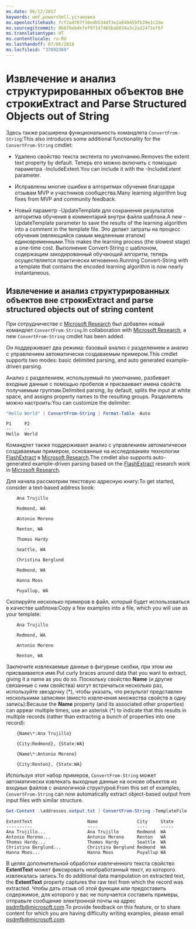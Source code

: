 ```yaml
---
ms.date: 06/12/2017
keywords: wmf,powershell,установка
ms.openlocfilehash: fcf2adf67f36edb534df3e2a849459fb20e1c2de
ms.sourcegitcommit: 8b076ebde7ef971d7465bab834a3c2a32471ef6f
ms.translationtype: HT
ms.contentlocale: ru-RU
ms.lasthandoff: 07/06/2018
ms.locfileid: "37892369"
---
```

# <a name="extract-and-parse-structured-objects-out-of-string"></a><span data-ttu-id="5ca22-102">Извлечение и анализ структурированных объектов вне строки</span><span class="sxs-lookup"><span data-stu-id="5ca22-102">Extract and Parse Structured Objects out of String</span></span>

<span data-ttu-id="5ca22-103">Здесь также расширена функциональность командлета `ConvertFrom-String`:</span><span class="sxs-lookup"><span data-stu-id="5ca22-103">This also introduces some additional functionality for the `ConvertFrom-String` cmdlet:</span></span>

- <span data-ttu-id="5ca22-104">Удалено свойство текста экстента по умолчанию.</span><span class="sxs-lookup"><span data-stu-id="5ca22-104">Removes the extent text property by default.</span></span> <span data-ttu-id="5ca22-105">Теперь его можно включить с помощью параметра -IncludeExtent.</span><span class="sxs-lookup"><span data-stu-id="5ca22-105">You can include it with the -IncludeExtent parameter.</span></span>

- <span data-ttu-id="5ca22-106">Исправлены многие ошибки в алгоритмах обучения благодаря отзывам MVP и участников сообщества.</span><span class="sxs-lookup"><span data-stu-id="5ca22-106">Many learning algorithm bug fixes from MVP and community feedback.</span></span>

- <span data-ttu-id="5ca22-107">Новый параметр -UpdateTemplate для сохранения результатов алгоритма обучения в комментарий внутри файла шаблона.</span><span class="sxs-lookup"><span data-stu-id="5ca22-107">A new -UpdateTemplate parameter to save the results of the learning algorithm into a comment in the template file.</span></span> <span data-ttu-id="5ca22-108">Это делает затраты на процесс обучения (являющийся самым медленным этапом) единовременными.</span><span class="sxs-lookup"><span data-stu-id="5ca22-108">This makes the learning process (the slowest stage) a one-time cost.</span></span> <span data-ttu-id="5ca22-109">Выполнение Convert-String с шаблоном, содержащим закодированный обучающий алгоритм, теперь осуществляется практически мгновенно.</span><span class="sxs-lookup"><span data-stu-id="5ca22-109">Running Convert-String with a template that contains the encoded learning algorithm is now nearly instantaneous.</span></span>

## <a name="extract-and-parse-structured-objects-out-of-string-content"></a><span data-ttu-id="5ca22-110">Извлечение и анализ структурированных объектов вне строки</span><span class="sxs-lookup"><span data-stu-id="5ca22-110">Extract and parse structured objects out of string content</span></span>

<span data-ttu-id="5ca22-111">При сотрудничестве с [Microsoft Research](https://www.microsoft.com/en-us/research/?from=http%3A%2F%2Fresearch.microsoft.com%2F) был добавлен новый командлет `ConvertFrom-String`.</span><span class="sxs-lookup"><span data-stu-id="5ca22-111">In collaboration with [Microsoft Research](https://www.microsoft.com/en-us/research/?from=http%3A%2F%2Fresearch.microsoft.com%2F), a new `ConvertFrom-String` cmdlet has been added.</span></span>

<span data-ttu-id="5ca22-112">Он поддерживает два режима: базовый анализ с разделением и анализ с управлением автоматически создаваемым примером.</span><span class="sxs-lookup"><span data-stu-id="5ca22-112">This cmdlet supports two modes: basic delimited parsing, and auto generated example-driven parsing.</span></span>

<span data-ttu-id="5ca22-113">Анализ с разделением, используемый по умолчанию, разбивает входные данные с помощью пробелов и присваивает имена свойств получаемым группам.</span><span class="sxs-lookup"><span data-stu-id="5ca22-113">Delimited parsing, by default, splits the input at white space, and assigns property names to the resulting groups.</span></span> <span data-ttu-id="5ca22-114">Разделитель можно настроить:</span><span class="sxs-lookup"><span data-stu-id="5ca22-114">You can customize the delimiter:</span></span>

```powershell
"Hello World" | ConvertFrom-String | Format-Table -Auto
```

```output
P1     P2
--     --
Hello  World
```

<span data-ttu-id="5ca22-115">Командлет также поддерживает анализ с управлением автоматически создаваемым примером, основанные на исследованиях технологии [FlashExtract](https://www.microsoft.com/en-us/research/publication/flashextract-framework-data-extraction-examples/?from=http%3A%2F%2Fresearch.microsoft.com%2Fen-us%2Fum%2Fpeople%2Fsumitg%2Fflashextract.html) в [Microsoft Research](https://www.microsoft.com/en-us/research/?from=http%3A%2F%2Fresearch.microsoft.com%2F).</span><span class="sxs-lookup"><span data-stu-id="5ca22-115">The cmdlet also supports auto-generated example-driven parsing based on the [FlashExtract](https://www.microsoft.com/en-us/research/publication/flashextract-framework-data-extraction-examples/?from=http%3A%2F%2Fresearch.microsoft.com%2Fen-us%2Fum%2Fpeople%2Fsumitg%2Fflashextract.html) research work in [Microsoft Research](https://www.microsoft.com/en-us/research/?from=http%3A%2F%2Fresearch.microsoft.com%2F).</span></span>

<span data-ttu-id="5ca22-116">Для начала рассмотрим текстовую адресную книгу:</span><span class="sxs-lookup"><span data-stu-id="5ca22-116">To get started, consider a text-based address book:</span></span>

```
    Ana Trujillo

    Redmond, WA

    Antonio Moreno

    Renton, WA

    Thomas Hardy

    Seattle, WA

    Christina Berglund

    Redmond, WA

    Hanna Moos

    Puyallup, WA
```

<span data-ttu-id="5ca22-117">Скопируйте несколько примеров в файл, который будет использоваться в качестве шаблона:</span><span class="sxs-lookup"><span data-stu-id="5ca22-117">Copy a few examples into a file, which you will use as your template:</span></span>

```
    Ana Trujillo

    Redmond, WA

    Antonio Moreno

    Renton, WA
```

<span data-ttu-id="5ca22-118">Заключите извлекаемые данные в фигурные скобки, при этом им присваивается имя.</span><span class="sxs-lookup"><span data-stu-id="5ca22-118">Put curly braces around data that you want to extract, giving it a name as you do so.</span></span> <span data-ttu-id="5ca22-119">Поскольку свойство **Name** (и другие связанные с ним свойства) могут встречаться несколько раз, используйте звездочку (\*), чтобы указать, что результат представлен несколькими записями (вместо извлечения множества свойств в одну запись):</span><span class="sxs-lookup"><span data-stu-id="5ca22-119">Because the **Name** property (and its associated other properties) can appear multiple times, use an asterisk (\*) to indicate that this results in multiple records (rather than extracting a bunch of properties into one record):</span></span>

```
    {Name\*:Ana Trujillo}

    {City:Redmond}, {State:WA}

    {Name\*:Antonio Moreno}

    {City:Renton}, {State:WA}
```

<span data-ttu-id="5ca22-120">Используя этот набор примеров, `ConvertFrom-String` может автоматически извлекать выходные данные на основе объектов из входных файлов с аналогичной структурой.</span><span class="sxs-lookup"><span data-stu-id="5ca22-120">From this set of examples, `ConvertFrom-String` can now automatically extract object-based output from input files with similar structure.</span></span>

```powershell
Get-Content .\addresses.output.txt | ConvertFrom-String -TemplateFile .\addresses.template.txt | Format-Table -Auto
```

```output
ExtentText                     Name               City     State
----------                     ----               ----     -----
Ana Trujillo...                Ana Trujillo       Redmond  WA
Antonio Moreno...              Antonio Moreno     Renton   WA
Thomas Hardy...                Thomas Hardy       Seattle  WA
Christina Berglund...          Christina Berglund Redmond  WA
Hanna Moos...                  Hanna Moos         Puyallup WA
```

<span data-ttu-id="5ca22-121">В целях дополнительной обработки извлеченного текста свойство **ExtentText** может фиксировать необработанный текст, из которого извлекалась запись.</span><span class="sxs-lookup"><span data-stu-id="5ca22-121">To do additional data manipulation on extracted text, the **ExtentText** property captures the raw text from which the record was extracted.</span></span> <span data-ttu-id="5ca22-122">Чтобы дать отзыв об этой функции или предоставить содержимое, для которого у вас не получается составить примеры, отправьте сообщение электронной почты на адрес <psdmfb@microsoft.com>.</span><span class="sxs-lookup"><span data-stu-id="5ca22-122">To provide feedback on this feature, or to share content for which you are having difficulty writing examples, please email <psdmfb@microsoft.com>.</span></span>